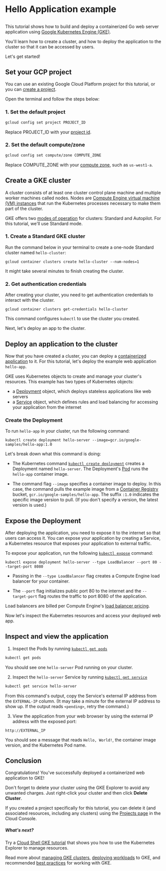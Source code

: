 # Hello Application example

## 

This tutorial shows how to build and deploy a containerized Go web server application using [Google Kubernetes Engine (GKE)](https://cloud.google.com/kubernetes-engine).

You'll learn how to create a cluster, and how to deploy the application to the cluster so that it can be accessed by users.

Let's get started!


## Set your GCP project

You can use an existing Google Cloud Platform project for this tutorial, or you can [create a project](https://cloud.google.com/resource-manager/docs/creating-managing-projects#creating_a_project).

Open the <walkthrough-editor-spotlight spotlightId="menu-terminal">terminal</walkthrough-editor-spotlight> and follow the steps below:

### 1. Set the default project    
```bash
gcloud config set project PROJECT_ID
```     
Replace PROJECT_ID with your [project id](https://support.google.com/cloud/answer/6158840).

### 2. Set the default compute/zone    
```bash
gcloud config set compute/zone COMPUTE_ZONE
```    
Replace COMPUTE_ZONE with your [compute zone](https://cloud.google.com/compute/docs/regions-zones#available), such as `us-west1-a`.


## Create a GKE cluster
A cluster consists of at least one cluster control plane machine and multiple worker machines called nodes. Nodes are [Compute Engine virtual machine (VM) instances](https://cloud.google.com/compute/docs/instances) that run the Kubernetes processes necessary to make them part of the cluster. 

GKE offers two [modes of operation](https://cloud.google.com/kubernetes-engine/docs/concepts/types-of-clusters#modes) for clusters: Standard and Autopilot. For this tutorial, we'll use Standard mode.

### 1. Create a Standard GKE cluster

Run the command below in your terminal to create a one-node Standard cluster named `hello-cluster`:
```
gcloud container clusters create hello-cluster --num-nodes=1
```

It might take several minutes to finish creating the cluster.


### 2. Get authentication credentials

After creating your cluster, you need to get authentication credentials to interact with the cluster.

```
gcloud container clusters get-credentials hello-cluster
```

This command configures `kubectl` to use the cluster you created.    


Next, let's deploy an app to the cluster.

## Deploy an application to the cluster

Now that you have created a cluster, you can deploy a [containerized application](https://cloud.google.com/kubernetes-engine/docs/concepts/kubernetes-engine-overview#workloads) to it. For this tutorial, let's deploy the example web application `hello-app`.

GKE uses Kubernetes objects to create and manage your cluster's resources. This example has two types of Kubernetes objects:
- a [Deployment](https://cloud.google.com/kubernetes-engine/docs/concepts/deployment) object, which deploys stateless applications like web servers 
- a [Service](https://cloud.google.com/kubernetes-engine/docs/concepts/service) object, which defines rules and load balancing for accessing your application from the internet

### Create the Deployment

To run `hello-app` in your cluster, run the following command:
```
kubectl create deployment hello-server --image=gcr.io/google-samples/hello-app:1.0
```

Let's break down what this command is doing:
- The Kubernetes command [`kubectl create deployment`](https://kubernetes.io/docs/reference/generated/kubectl/kubectl-commands#create) creates a Deployment named `hello-server`. The Deployment's [Pod](https://cloud.google.com/kubernetes-engine/docs/concepts/pod) runs the `hello-app` container image.

- The command flag `--image` specifies a container image to deploy. In this case, the command pulls the example image from a [Container Registry](https://cloud.google.com/container-registry/docs) bucket, `gcr.io/google-samples/hello-app`. The suffix `:1.0` indicates the specific image version to pull. (If you don't specify a version, the latest version is used.)

## Expose the Deployment

After deploying the application, you need to expose it to the internet so that users can access it. You can expose your application by creating a Service, a Kubernetes resource that exposes your application to external traffic.

To expose your application, run the following [`kubectl expose`](https://kubernetes.io/docs/reference/generated/kubectl/kubectl-commands#expose) command:
```
kubectl expose deployment hello-server --type LoadBalancer --port 80 --target-port 8080
```

- Passing in the `--type LoadBalancer` flag creates a Compute Engine load balancer for your container. 

- The `--port` flag initializes public port 80 to the internet and the `--target-port` flag routes the traffic to port 8080 of the application.

Load balancers are billed per Compute Engine's [load balancer pricing](https://cloud.google.com/compute/pricing#lb).

Now let's inspect the Kubernetes resources and access your deployed web app.

## Inspect and view the application

1. Inspect the Pods by running [`kubectl get pods`](https://kubernetes.io/docs/reference/generated/kubectl/kubectl-commands#get)
```bash
kubectl get pods
```

You should see one `hello-server` Pod running on your cluster.

2. Inspect the `hello-server` Service by running [`kubectl get service`](https://kubernetes.io/docs/reference/generated/kubectl/kubectl-commands#get)
```bash
kubectl get service hello-server
```
From this command's output, copy the Service's external IP address from the `EXTERNAL-IP` column. (It may take a minute for the external IP address to show up. If the output reads `<pending>`, retry the command.)

3. View the application from your web browser by using the external IP address with the exposed port:
```
http://EXTERNAL_IP
```

You should see a message that reads `Hello, World!`, the container image version, and the Kubernetes Pod name.

## Conclusion

<walkthrough-conclusion-trophy></walkthrough-conclusion-trophy>

Congratulations! You've successfully deployed a containerized web application to GKE!

Don't forget to delete your cluster using the <walkthrough-editor-spotlight spotlightId="cloud-code-gke-explorer">GKE Explorer</walkthrough-editor-spotlight> to avoid any unwanted charges. Just right-click your cluster and then click **Delete Cluster**.

If you created a project specifically for this tutorial, you can delete it (and associated resources, including any clusters) using the [Projects page](https://console.cloud.google.com/cloud-resource-manager) in the Cloud Console.

<walkthrough-inline-feedback></walkthrough-inline-feedback>

##### What's next?
Try a [Cloud Shell GKE tutorial](https://shell.cloud.google.com/?walkthrough_tutorial_url=https%3A%2F%2Fwalkthroughs.googleusercontent.com%2Fcontent%2Fgke_cloud_code_create_app%2Fgke_cloud_code_create_app.md&show=ide&environment_deployment=ide) that shows you how to use the <walkthrough-editor-spotlight spotlightId="cloud-code-k8s-explorer">Kubernetes Explorer</walkthrough-editor-spotlight> to manage resources.

Read more about [managing GKE clusters](https://cloud.google.com/kubernetes-engine/docs/how-to/cluster-admin-overview), [deploying workloads](https://cloud.google.com/kubernetes-engine/docs/how-to/deploying-workloads-overview) to GKE, and recommended [best practices](https://cloud.google.com/kubernetes-engine/docs/best-practices) for working with GKE.

